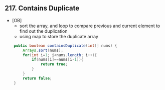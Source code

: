 ## 217. Contains Duplicate

* [OB]
  * sort the array, and loop to compare previous and current element to find out the duplication
  * using map to store the duplicate array


```java
    public boolean containsDuplicate(int[] nums) {
        Arrays.sort(nums);
        for(int i=1; i<nums.length; i++){
            if(nums[i]==nums[i-1]){
                return true;
            }
        }
        return false;
    }
```